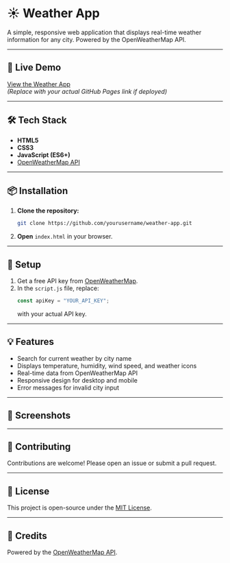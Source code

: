 # ☀️ Weather App

A simple, responsive web application that displays real-time weather information for any city. Powered by the OpenWeatherMap API.

---

## 🚀 Live Demo

[View the Weather App](https://yourusername.github.io/weather-app/)  
*(Replace with your actual GitHub Pages link if deployed)*

---

## 🛠️ Tech Stack

- **HTML5**
- **CSS3**
- **JavaScript (ES6+)**
- [OpenWeatherMap API](https://openweathermap.org/api)

---

## 📦 Installation

1. **Clone the repository:**
    ```bash
    git clone https://github.com/yourusername/weather-app.git
    ```
2. **Open** `index.html` in your browser.

---

## 🔑 Setup

1. Get a free API key from [OpenWeatherMap](https://openweathermap.org/api).
2. In the `script.js` file, replace:
    ```js
    const apiKey = "YOUR_API_KEY";
    ```
    with your actual API key.

---

## 💡 Features

- Search for current weather by city name
- Displays temperature, humidity, wind speed, and weather icons
- Real-time data from OpenWeatherMap API
- Responsive design for desktop and mobile
- Error messages for invalid city input

---

## 📸 Screenshots

<!-- Add screenshots here if available -->
<!-- ![Screenshot](screenshots/main.png) -->

---

## 🤝 Contributing

Contributions are welcome! Please open an issue or submit a pull request.

---

## 📄 License

This project is open-source under the [MIT License](LICENSE).

---

## 🙏 Credits

Powered by the [OpenWeatherMap API](https://openweathermap.org/api).
